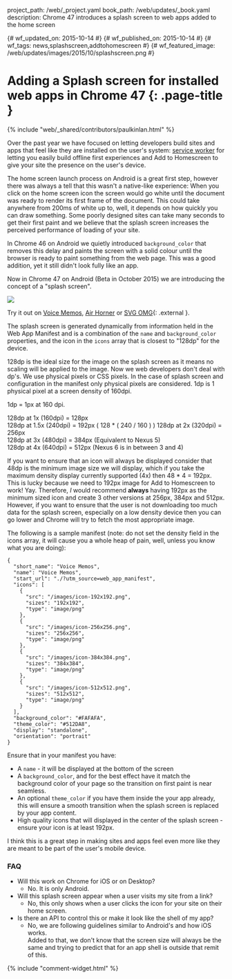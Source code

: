 project_path: /web/_project.yaml
book_path: /web/updates/_book.yaml
description: Chrome 47 introduces a splash screen to web apps added to the home screen

{# wf_updated_on: 2015-10-14 #}
{# wf_published_on: 2015-10-14 #}
{# wf_tags: news,splashscreen,addtohomescreen #}
{# wf_featured_image: /web/updates/images/2015/10/splashscreen.png #}

# Adding a Splash screen for installed web apps in Chrome 47 {: .page-title }

{% include "web/_shared/contributors/paulkinlan.html" %}



Over the past year we have focused on letting developers build sites and apps 
that feel like they are installed on the user's system:
[service worker](/web/fundamentals/primers/service-worker) for 
letting you easily build offline first experiences and Add to Homescreen to give 
your site the presence on the user's device.

The home screen launch process on Android is a great first step, however there was always a 
tell that this wasn't a native-like experience: When you click on the home screen 
icon the screen would go white until the document was ready to render its first 
frame of the document.  This could take anywhere from 200ms of white up to, 
well, it depends on how quickly you can draw something.  Some poorly designed 
sites can take many seconds to get their first paint and we believe that the 
splash screen increases the perceived performance of loading of your site. 

In Chrome 46 on Android we quietly introduced `background_color` that removes this delay and 
paints the screen with a solid colour until the browser is ready to paint 
something from the web page. This was a good addition, yet it still didn't 
look fully like an app.

Now in Chrome 47 on Android (Beta in October 2015) we are introducing the concept of a 
"splash screen".  

<img src="/web/updates/images/2015/10/splashscreen.gif" style="max-width=100%" />

Try it out on [Voice Memos](https://voice-memos.appspot.com/), 
[Air Horner](https://airhorner.com) or [SVG OMG](https://jakearchibald.github.io/svgomg/){: .external }.

The splash screen is generated dynamically from information held in the Web App 
Manifest and is a combination of the `name` and `background_color` properties, 
and the icon in the `icons` array that is closest to "128dp" for the device.

128dp is the ideal size for the image on the splash screen as it means no 
scaling will be applied to the image.  Now we web developers don't deal with 
dp's. We use physical pixels or CSS pixels. In the case of splash screen and 
configuration in the manifest only physical pixels are considered.  1dp is 1 
physical pixel at a screen density of 160dpi. 

1dp = 1px at 160 dpi.

128dp at 1x   (160dpi) = 128px  
128dp at 1.5x (240dpi) = 192px  ( 128 * ( 240 / 160 ) )
128dp at 2x   (320dpi) = 256px   
128dp at 3x   (480dpi) = 384px (Equivalent to Nexus 5)  
128dp at 4x   (640dpi) = 512px (Nexus 6 is in between 3 and 4)

If you want to ensure that an icon will always be displayed consider that 48dp 
is the minimum image size we will display, which if you take the maximum density 
display currently supported (4x) then 48 \* 4 = 192px. This is lucky because we 
need to 192px image for Add to Homescreen to work! Yay. Therefore, _I_ would 
recommend **always** having 192px as the minimum sized icon and create 3 other 
versions at 256px, 384px and 512px. However, if you want to ensure that the user
is not downloading too much data for the splash screen, especially on a low density
device then you can go lower and Chrome will try to fetch the most appropriate
image.

The following is a sample manifest (note: do not set the density field in the 
icons array, it will cause you a whole heap of pain, well, unless you know what 
you are doing):


    {  
      "short_name": "Voice Memos",  
      "name": "Voice Memos",  
      "start_url": "./?utm_source=web_app_manifest",  
      "icons": [  
        {  
          "src": "/images/icon-192x192.png",  
          "sizes": "192x192",  
          "type": "image/png"  
        },  
        {  
          "src": "/images/icon-256x256.png",  
          "sizes": "256x256",  
          "type": "image/png"  
        },  
        {  
          "src": "/images/icon-384x384.png",  
          "sizes": "384x384",  
          "type": "image/png"  
        },  
        {  
          "src": "/images/icon-512x512.png",  
          "sizes": "512x512",  
          "type": "image/png"  
        }
      ],  
      "background_color": "#FAFAFA",
      "theme_color": "#512DA8", 
      "display": "standalone",  
      "orientation": "portrait"  
    }
    

Ensure that in your manifest you have:

* A `name` - it will be displayed at the bottom of the screen
* A `background_color`, and for the best effect have it match the background color 
  of your page so the transition on first paint is near seamless. 
* An optional `theme_color` if you have them inside the your app already, this will
  ensure a smooth transition when the splash screen is replaced by your app content.
* High quality icons that will displayed in the center of the splash screen - ensure 
  your icon is at least 192px.

I think this is a great step in making sites and apps feel even more like they 
are meant to be part of the user's mobile device.

### FAQ

* Will this work on Chrome for iOS or on Desktop?
    * No. It is only Android.
* Will this splash screen appear when a user visits my site from a link?
    * No, this only shows when a user clicks the icon for your site on their 
      home screen.
* Is there an API to control this or make it look like the shell of my app?
    * No, we are following guidelines similar to Android's and how iOS works.  
      Added to that, we don't know that the screen size will always be the same 
      and trying to predict that for an app shell is outside that remit of this.

 


{% include "comment-widget.html" %}
